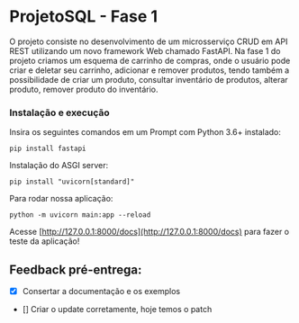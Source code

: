 # ProjetoSQL - Fase 1
O projeto consiste no desenvolvimento de um microsserviço CRUD em API REST utilizando um novo framework Web chamado FastAPI. Na fase 1 do projeto criamos um esquema de carrinho de compras, onde o usuário pode criar e deletar seu carrinho, adicionar e remover produtos, tendo também a possibilidade de criar um produto, consultar inventário de produtos, alterar produto, remover produto do
inventário.

### Instalação e execução
Insira os seguintes comandos em um Prompt com Python 3.6+ instalado:

```
pip install fastapi
```

Instalação do ASGI server:

```
pip install "uvicorn[standard]"
```

Para rodar nossa aplicação:

```
python -m uvicorn main:app --reload
```
Acesse  [http://127.0.0.1:8000/docs](http://127.0.0.1:8000/docs) para fazer o teste da aplicação!

## Feedback pré-entrega:
- [X] Consertar a documentação e os exemplos
- [] Criar o update corretamente, hoje temos o patch